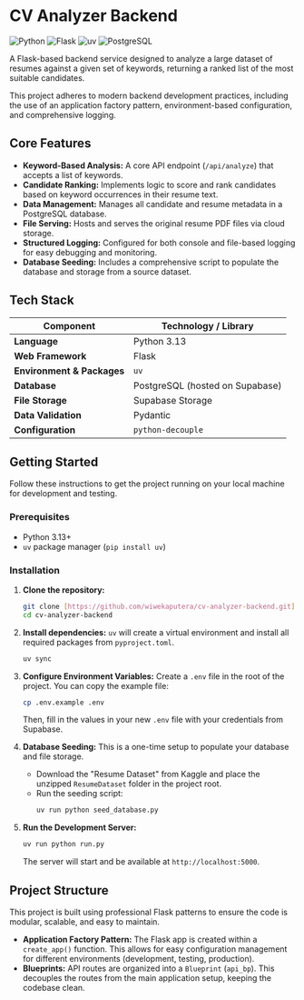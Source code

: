# CV Analyzer Backend

![Python](https://img.shields.io/badge/python-3.13-blue.svg)
![Flask](https://img.shields.io/badge/flask-3.0-black.svg)
![uv](https://img.shields.io/badge/uv-0.1-green.svg)
![PostgreSQL](https://img.shields.io/badge/postgresql-15-blue.svg)

A Flask-based backend service designed to analyze a large dataset of resumes against a given set of keywords, returning a ranked list of the most suitable candidates.

This project adheres to modern backend development practices, including the use of an application factory pattern, environment-based configuration, and comprehensive logging.

## Core Features

- **Keyword-Based Analysis:** A core API endpoint (`/api/analyze`) that accepts a list of keywords.
- **Candidate Ranking:** Implements logic to score and rank candidates based on keyword occurrences in their resume text.
- **Data Management:** Manages all candidate and resume metadata in a PostgreSQL database.
- **File Serving:** Hosts and serves the original resume PDF files via cloud storage.
- **Structured Logging:** Configured for both console and file-based logging for easy debugging and monitoring.
- **Database Seeding:** Includes a comprehensive script to populate the database and storage from a source dataset.

## Tech Stack

| Component                  | Technology / Library            |
| -------------------------- | ------------------------------- |
| **Language**               | Python 3.13                     |
| **Web Framework**          | Flask                           |
| **Environment & Packages** | `uv`                            |
| **Database**               | PostgreSQL (hosted on Supabase) |
| **File Storage**           | Supabase Storage                |
| **Data Validation**        | Pydantic                        |
| **Configuration**          | `python-decouple`               |

## Getting Started

Follow these instructions to get the project running on your local machine for development and testing.

### Prerequisites

- Python 3.13+
- `uv` package manager (`pip install uv`)

### Installation

1.  **Clone the repository:**

    ```bash
    git clone [https://github.com/wiwekaputera/cv-analyzer-backend.git](https://github.com/wiwekaputera/cv-analyzer-backend.git)
    cd cv-analyzer-backend
    ```

2.  **Install dependencies:**
    `uv` will create a virtual environment and install all required packages from `pyproject.toml`.

    ```bash
    uv sync
    ```

3.  **Configure Environment Variables:**
    Create a `.env` file in the root of the project. You can copy the example file:

    ```bash
    cp .env.example .env
    ```

    Then, fill in the values in your new `.env` file with your credentials from Supabase.

4.  **Database Seeding:**
    This is a one-time setup to populate your database and file storage.

    - Download the "Resume Dataset" from Kaggle and place the unzipped `ResumeDataset` folder in the project root.
    - Run the seeding script:
      ```bash
      uv run python seed_database.py
      ```

5.  **Run the Development Server:**
    ```bash
    uv run python run.py
    ```
    The server will start and be available at `http://localhost:5000`.

## Project Structure

This project is built using professional Flask patterns to ensure the code is modular, scalable, and easy to maintain.

- **Application Factory Pattern:** The Flask app is created within a `create_app()` function. This allows for easy configuration management for different environments (development, testing, production).
- **Blueprints:** API routes are organized into a `Blueprint` (`api_bp`). This decouples the routes from the main application setup, keeping the codebase clean.
